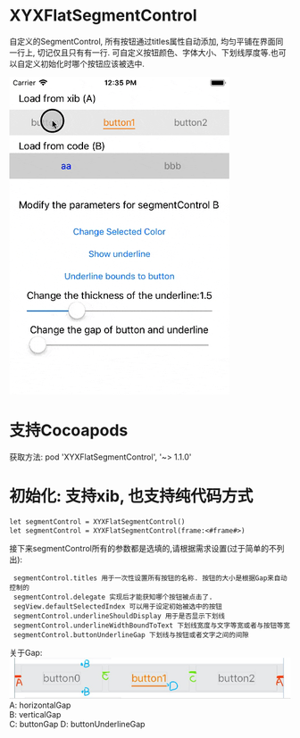 # XYXFlatSegmentControl

自定义的SegmentControl, 所有按钮通过titles属性自动添加, 均匀平铺在界面同一行上, 切记仅且只有有一行.
可自定义按钮颜色、字体大小、下划线厚度等.也可以自定义初始化时哪个按钮应该被选中.

![bbb](/bbb.gif)

# 支持Cocoapods
获取方法:
pod 'XYXFlatSegmentControl', '~> 1.1.0'
 

# 初始化: 支持xib, 也支持纯代码方式
```
let segmentControl = XYXFlatSegmentControl()
let segmentControl = XYXFlatSegmentControl(frame:<#frame#>)
```

接下来segmentControl所有的参数都是选填的,请根据需求设置(过于简单的不列出):
```
 segmentControl.titles 用于一次性设置所有按钮的名称. 按钮的大小是根据Gap来自动控制的
 segmentControl.delegate 实现后才能获知哪个按钮被点击了.
 segView.defaultSelectedIndex 可以用于设定初始被选中的按钮
 segmentControl.underlineShouldDisplay 用于是否显示下划线
 segmentControl.underlineWidthBoundToText 下划线宽度与文字等宽或者与按钮等宽
 segmentControl.buttonUnderlineGap 下划线与按钮或者文字之间的间隙
```

关于Gap:
![aa](/gap.png)
A: horizontalGap  
B: verticalGap  
C: buttonGap
D: buttonUnderlineGap
